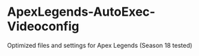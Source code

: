 # ApexLegends-AutoExec-Videoconfig
Optimized files and settings for Apex Legends (Season 18 tested)
